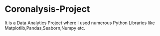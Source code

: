 # Coronalysis-Project
It is a Data Analytics Project where I used numerous Python Libraries like Matplotlib,Pandas,Seaborn,Numpy etc.
